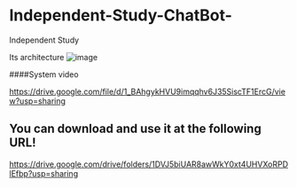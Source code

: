 # Independent-Study-ChatBot-
Independent Study

Its architecture 
![image](https://user-images.githubusercontent.com/30942700/117527310-8fdacd00-affd-11eb-9762-7a1464723716.png)

####System video 

https://drive.google.com/file/d/1_BAhgykHVU9imqqhv6J35SiscTF1ErcG/view?usp=sharing 

You can download and use it at the following URL!
-----

https://drive.google.com/drive/folders/1DVJ5biUAR8awWkY0xt4UHVXoRPDlEfbp?usp=sharing
